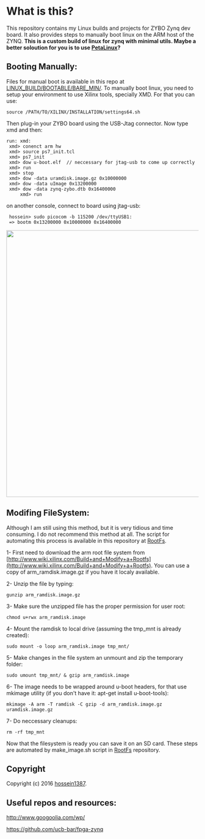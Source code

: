 
# What is this?

This repository contains my Linux builds and projects for ZYBO Zynq dev board. It also provides steps to manually boot linux on the ARM host of the ZYNQ. **This is a custom build of linux for zynq with minimal utils. Maybe a better soloution for you is to use [PetaLinux](http://www.wiki.xilinx.com/PetaLinux)?** 

## Booting Manually:

Files for manual boot is available in this repo at [LINUX_BUILD/BOOTABLE/BARE_MIN/](https://github.com/hossein1387/ZYBO/tree/master/LINUX_BUILD/BOOTABLE/BARE_MIN/).
To manually boot linux, you need to setup your environment to use Xilinx tools, specially XMD. For that you can use:

    source /PATH/TO/XILINX/INSTALLATION/settings64.sh

Then plug-in your ZYBO board using the USB-Jtag connector. Now type xmd and then:

    run: xmd:
 	 xmd> conenct arm hw
	 xmd> source ps7_init.tcl 
	 xmd> ps7_init
	 xmd> dow u-boot.elf  // neccessary for jtag-usb to come up correctly
	 xmd> run
	 xmd> stop
 	 xmd> dow -data uramdisk.image.gz 0x10000000
	 xmd> dow -data uImage 0x13200000          
	 xmd> dow -data zynq-zybo.dtb 0x16400000 
         xmd> run

on another console, connect to board using jtag-usb:

	 hossein> sudo picocom -b 115200 /dev/ttyUSB1:		
	 => bootm 0x13200000 0x10000000 0x16400000

<img src="https://github.com/hossein1387/ZYBO/blob/master/images/lunxh.png" width="700" />

## Modifing FileSystem:
Although I am still using this method, but it is very tidious and time consuming. I do not recommend this method at all.
The script for automating this process is available in this repository at [RootFs](https://github.com/hossein1387/ZYBO/tree/master/RootFs).

1- First need to download the arm root file system from [http://www.wiki.xilinx.com/Build+and+Modify+a+Rootfs](http://www.wiki.xilinx.com/Build+and+Modify+a+Rootfs). You can use a copy of arm_ramdisk.image.gz if you have it localy available.

2- Unzip the file by typing:

	gunzip arm_ramdisk.image.gz

3- Make sure the unzipped file has the proper permission for user root:

	chmod u+rwx arm_ramdisk.image

4- Mount the ramdisk to local drive (assuming the tmp_mnt is already created):

    sudo mount -o loop arm_ramdisk.image tmp_mnt/

5- Make changes in the file system an unmount and zip the temporary folder:
  
	sudo umount tmp_mnt/ & gzip arm_ramdisk.image

6- The image needs to be wrapped around u-boot headers, for that use mkimage utility (if you don't have it: apt-get install u-boot-tools):

	mkimage -A arm -T ramdisk -C gzip -d arm_ramdisk.image.gz uramdisk.image.gz

7- Do neccessary cleanups:

	rm -rf tmp_mnt

Now that the filesystem is ready you can save it on an SD card. These steps are automated by make_image.sh script in [RootFs](https://github.com/hossein1387/ZYBO/tree/master/RootFs) repository. 


## Copyright

Copyright (c) 2016 [hossein1387](http://hossein1387.github.io/).

## Useful repos and resources:

http://www.googoolia.com/wp/

https://github.com/ucb-bar/fpga-zynq




